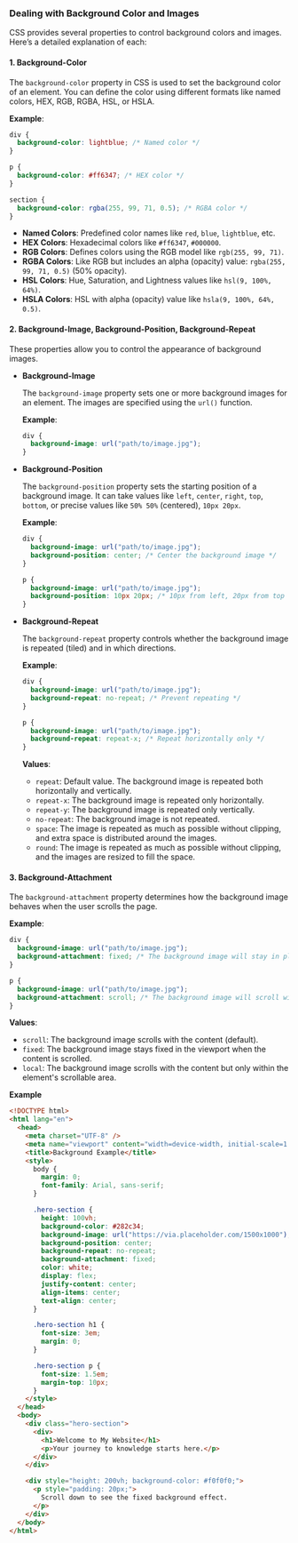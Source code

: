 ### **Dealing with Background Color and Images**

CSS provides several properties to control background colors and images. Here’s a detailed explanation of each:

#### 1. **Background-Color**

The `background-color` property in CSS is used to set the background color of an element. You can define the color using different formats like named colors, HEX, RGB, RGBA, HSL, or HSLA.

**Example**:

```css
div {
  background-color: lightblue; /* Named color */
}

p {
  background-color: #ff6347; /* HEX color */
}

section {
  background-color: rgba(255, 99, 71, 0.5); /* RGBA color */
}
```

- **Named Colors**: Predefined color names like `red`, `blue`, `lightblue`, etc.
- **HEX Colors**: Hexadecimal colors like `#ff6347`, `#000000`.
- **RGB Colors**: Defines colors using the RGB model like `rgb(255, 99, 71)`.
- **RGBA Colors**: Like RGB but includes an alpha (opacity) value: `rgba(255, 99, 71, 0.5)` (50% opacity).
- **HSL Colors**: Hue, Saturation, and Lightness values like `hsl(9, 100%, 64%)`.
- **HSLA Colors**: HSL with alpha (opacity) value like `hsla(9, 100%, 64%, 0.5)`.

#### 2. **Background-Image, Background-Position, Background-Repeat**

These properties allow you to control the appearance of background images.

- **Background-Image**

  The `background-image` property sets one or more background images for an element. The images are specified using the `url()` function.

  **Example**:

  ```css
  div {
    background-image: url("path/to/image.jpg");
  }
  ```

- **Background-Position**

  The `background-position` property sets the starting position of a background image. It can take values like `left`, `center`, `right`, `top`, `bottom`, or precise values like `50% 50%` (centered), `10px 20px`.

  **Example**:

  ```css
  div {
    background-image: url("path/to/image.jpg");
    background-position: center; /* Center the background image */
  }

  p {
    background-image: url("path/to/image.jpg");
    background-position: 10px 20px; /* 10px from left, 20px from top */
  }
  ```

- **Background-Repeat**

  The `background-repeat` property controls whether the background image is repeated (tiled) and in which directions.

  **Example**:

  ```css
  div {
    background-image: url("path/to/image.jpg");
    background-repeat: no-repeat; /* Prevent repeating */
  }

  p {
    background-image: url("path/to/image.jpg");
    background-repeat: repeat-x; /* Repeat horizontally only */
  }
  ```

  **Values**:

  - `repeat`: Default value. The background image is repeated both horizontally and vertically.
  - `repeat-x`: The background image is repeated only horizontally.
  - `repeat-y`: The background image is repeated only vertically.
  - `no-repeat`: The background image is not repeated.
  - `space`: The image is repeated as much as possible without clipping, and extra space is distributed around the images.
  - `round`: The image is repeated as much as possible without clipping, and the images are resized to fill the space.

#### 3. **Background-Attachment**

The `background-attachment` property determines how the background image behaves when the user scrolls the page.

**Example**:

```css
div {
  background-image: url("path/to/image.jpg");
  background-attachment: fixed; /* The background image will stay in place when scrolling */
}

p {
  background-image: url("path/to/image.jpg");
  background-attachment: scroll; /* The background image will scroll with the content */
}
```

**Values**:

- `scroll`: The background image scrolls with the content (default).
- `fixed`: The background image stays fixed in the viewport when the content is scrolled.
- `local`: The background image scrolls with the content but only within the element's scrollable area.

**Example**

```html
<!DOCTYPE html>
<html lang="en">
  <head>
    <meta charset="UTF-8" />
    <meta name="viewport" content="width=device-width, initial-scale=1.0" />
    <title>Background Example</title>
    <style>
      body {
        margin: 0;
        font-family: Arial, sans-serif;
      }

      .hero-section {
        height: 100vh;
        background-color: #282c34;
        background-image: url("https://via.placeholder.com/1500x1000"); 
        background-position: center; 
        background-repeat: no-repeat; 
        background-attachment: fixed;
        color: white;
        display: flex;
        justify-content: center;
        align-items: center;
        text-align: center;
      }

      .hero-section h1 {
        font-size: 3em;
        margin: 0;
      }

      .hero-section p {
        font-size: 1.5em;
        margin-top: 10px;
      }
    </style>
  </head>
  <body>
    <div class="hero-section">
      <div>
        <h1>Welcome to My Website</h1>
        <p>Your journey to knowledge starts here.</p>
      </div>
    </div>

    <div style="height: 200vh; background-color: #f0f0f0;">
      <p style="padding: 20px;">
        Scroll down to see the fixed background effect.
      </p>
    </div>
  </body>
</html>
```
